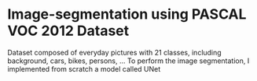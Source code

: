 # Image-segmentation using PASCAL VOC 2012 Dataset
Dataset composed of everyday pictures with 21 classes, including background, cars, bikes, persons, ...
To perform the image segmentation, I implemented from scratch a model called UNet
